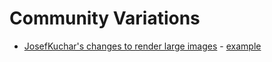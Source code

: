 # Community Variations

* [JosefKuchar's changes to render large images](https://github.com/JosefKuchar/p5-projects/tree/master/CC_61_fractal_spirograph_large_render) - [example](https://raw.githubusercontent.com/JosefKuchar/p5-projects/master/CC_61_fractal_spirograph_large_render/render/render10000.png)
